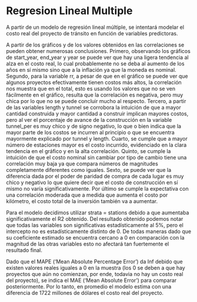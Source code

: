 # Regresion Lineal Multiple
 A partir de un modelo de regresión lineal múltiple, se intentará modelar el costo real del proyecto de tránsito en función de variables predictoras.

A partir de los gráficos y de los valores obtenidos en las correlaciones se pueden obtener
numerosas conclusiones. Primero, observando los gráficos de start_year, end_year y year
se puede ver que hay una ligera tendencia al alza en el costo real, lo cual probablemente no
se deba al aumento de los años en sí mismo sino que a la inflación ya que la moneda es
nominal.
Segundo, para la variable rr, a pesar de que en el gráfico se puede ver que algunos
proyectos efectivamente tienen costos más altos, la correlación nos muestra que en el total,
esto es usando los valores que no se ven fácilmente en el gráfico, resulta que la correlación
es negativa, pero muy chica por lo que no se puede concluir mucho al respecto.
Tercero, a partir de las variables length y tunnel se corrobora la intuición de que a mayor
cantidad construida y mayor cantidad a construir implican mayores costos, pero al ver el
porcentaje de avance de la construcción en la variable tunnel_per es muy chico y de signo
negativo, lo que o bien indica que la mayor parte de los costos se incurren al principio o que
se encuentra mayormente explicado por tunnel y length.
Cuarto, se cumple que a mayor número de estaciones mayor es el costo incurrido,
evidenciado en la clara tendencia en el gráfico y en la alta correlación. Quinto, se cumple la
intuición de que el costo nominal sin cambiar por tipo de cambio tiene una correlación muy
baja ya que compara números de magnitudes completamente diferentes como iguales.
Sexto, se puede ver que la diferencia dada por el poder de paridad de compra de cada lugar
es muy chico y negativo lo que quiere decir que el costo de construcción en sí mismo no
varía significativamente. Por último se cumple la expectativa con una correlación moderada
que a medida que aumenta el costo por kilómetro, el costo total de la inversión también va a
aumentar.

Para el modelo decidimos utilizar strata = stations debido a que aumentaba
significativamente el R2 obtenido. Del resultado obtenido podemos notar que todas
las variables son significativas estadísticamente al 5%, pero el intercepto no es
estadísticamente distinto de 0. De todas maneras dado que su coeficiente estimado
se encuentra cercano a 0 en comparación con la magnitud de las otras variables
esto no afectará tan fuertemente el resultado final.

Dado que el MAPE (‘Mean Absolute Percentage Error’) da Inf debido que existen
valores reales iguales a 0 en la muestra (los 0 se deben a que hay proyectos que
aún no comienzan, por ende, todavia no hay un costo real del proyecto), se indica el
MAE (‘Mean Absolute Error’) para comparar posteriormente.
Por lo tanto, en promedio el modelo estima con una diferencia de 1722 millones de
dólares el costo real del proyecto.
